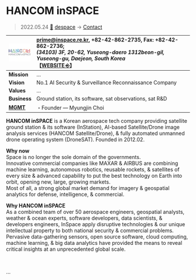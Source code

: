 # HANCOM inSPACE
> 2022.05.24 [🚀](../../../index/index.md) [despace](../index.md) → [Contact](../contact.md)

|[![](../f/contact/h/hancom_is_logo1_thumb.webp)](../f/contact/h/hancom_is_logo1.webp)|<prime@inspace.re.kr>, +82-42-862-2735, Fax: +82-42-862-2736;<br> *(34103) 3F, 20-62, Yuseong-daero 1312beon-gil, Yuseong-gu, Daejeon, South Korea*<br> 【[WEBSITE ⎆](http://www.inspace.co.kr)】|
|:-|:-|
|**Mission**|…|
|**Vision**|No.1 AI Security & Surveillance Reconnaissance Company|
|**Values**|…|
|**Business**|Ground station, its software, sat observations, sat R&D|
|**[MGMT](../mgmt.md)**|・Founder — Myungjin Choi|

**HANCOM inSPACE** is a Korean aerospace tech company providing satellite ground station & its software (InStation), AI-based Satellite/Drone image analysis services (HANCOM Satellite/Drone), & fully automated unmanned drone operating system (DroneSAT). Founded in 2012.02.

**Why now**  
Space is no longer the sole domain of the governments.  
Innovative commercial companies like MAXAR & AIRBUS are combining machine learning, autonomous robotics, reusable rockets, & satellites of every size & advanced capability to put the best technology on Earth into orbit, opening new, large, growing markets.  
Most of all, a strong global market demand for imagery & geospatial analytics for defense, intelligence, & commercial.

**Why HANCOM inSPACE**  
As a combined team of over 50 aerospace engineers, geospatial analysts, weather & ocean experts, software developers, data scientists, & developers engineers, InSpace apply disruptive technologies & our unique intellectual property to both national security & commercial problems.  
Pervasive data-gathering sensors, open source software, cloud computing, machine learning, & big data analytics have provided the means to reveal critical insights at an unprecedented global scale.

<p style="page-break-after:always"> </p>

…

